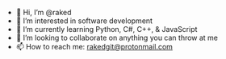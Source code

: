 - 👋 Hi, I’m @raked
- 👀 I’m interested in software development
- 🌱 I’m currently learning Python, C#, C++, & JavaScript
- 💞️ I’m looking to collaborate on anything you can throw at me
- 📫 How to reach me: rakedgit@protonmail.com

<!---
raked/raked is a ✨ special ✨ repository because its `README.md` (this file) appears on your GitHub profile.
You can click the Preview link to take a look at your changes.
--->
